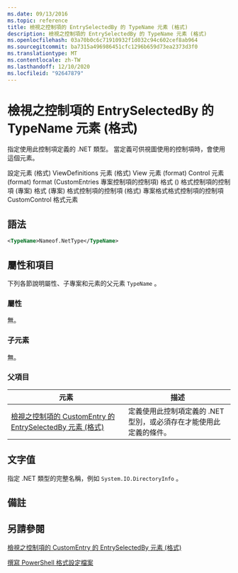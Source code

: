 ```yaml
---
ms.date: 09/13/2016
ms.topic: reference
title: 檢視之控制項的 EntrySelectedBy 的 TypeName 元素 (格式)
description: 檢視之控制項的 EntrySelectedBy 的 TypeName 元素 (格式)
ms.openlocfilehash: 03a70b0c6c71910932f1d032c94c602cef8ab964
ms.sourcegitcommit: ba7315a496986451cfc1296b659d73ea2373d3f0
ms.translationtype: MT
ms.contentlocale: zh-TW
ms.lasthandoff: 12/10/2020
ms.locfileid: "92647879"
---
```

# <a name="typename-element-for-entryselectedby-for-controls-for-view-format"></a>檢視之控制項的 EntrySelectedBy 的 TypeName 元素 (格式)

指定使用此控制項定義的 .NET 類型。 當定義可供視圖使用的控制項時，會使用這個元素。

設定元素 (格式) ViewDefinitions 元素 (格式) View 元素 (format) Control 元素 (format) format (CustomEntries 專案控制項的控制項) 格式 () 格式控制項的控制項 (專案) 格式 (專案) 格式控制項的控制項 (格式) 專案格式格式控制項的控制項 CustomControl 格式元素

## <a name="syntax"></a>語法

```xml
<TypeName>Nameof.NetType</TypeName>

```

## <a name="attributes-and-elements"></a>屬性和項目

下列各節說明屬性、子專案和元素的父元素 `TypeName` 。

### <a name="attributes"></a>屬性

無。

### <a name="child-elements"></a>子元素

無。

### <a name="parent-elements"></a>父項目

|元素|描述|
|-------------|-----------------|
|[檢視之控制項的 CustomEntry 的 EntrySelectedBy 元素 (格式)](./entryselectedby-element-for-customentry-for-controls-for-view-format.md)|定義使用此控制項定義的 .NET 型別，或必須存在才能使用此定義的條件。|

## <a name="text-value"></a>文字值

指定 .NET 類型的完整名稱，例如 `System.IO.DirectoryInfo` 。

## <a name="remarks"></a>備註

## <a name="see-also"></a>另請參閱

[檢視之控制項的 CustomEntry 的 EntrySelectedBy 元素 (格式)](./entryselectedby-element-for-customentry-for-controls-for-view-format.md)

[撰寫 PowerShell 格式設定檔案](./writing-a-powershell-formatting-file.md)
